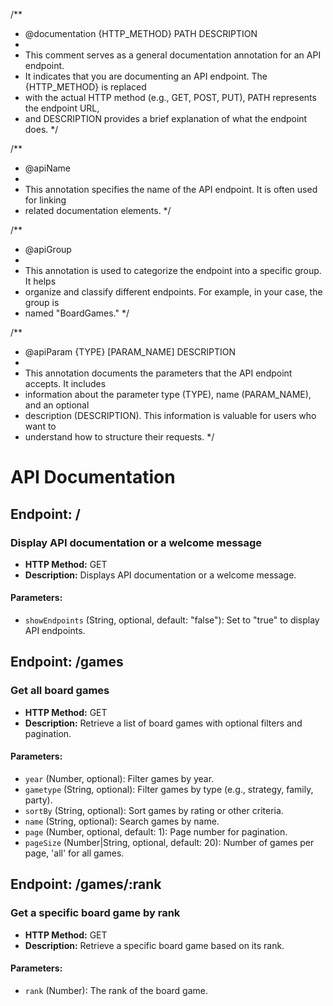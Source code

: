 /**
 * @documentation {HTTP_METHOD} PATH DESCRIPTION
 * 
 * This comment serves as a general documentation annotation for an API endpoint. 
 * It indicates that you are documenting an API endpoint. The {HTTP_METHOD} is replaced 
 * with the actual HTTP method (e.g., GET, POST, PUT), PATH represents the endpoint URL, 
 * and DESCRIPTION provides a brief explanation of what the endpoint does.
 */

/**
 * @apiName
 * 
 * This annotation specifies the name of the API endpoint. It is often used for linking 
 * related documentation elements.
 */

/**
 * @apiGroup
 * 
 * This annotation is used to categorize the endpoint into a specific group. It helps 
 * organize and classify different endpoints. For example, in your case, the group is 
 * named "BoardGames."
 */

/**
 * @apiParam {TYPE} [PARAM_NAME] DESCRIPTION
 * 
 * This annotation documents the parameters that the API endpoint accepts. It includes 
 * information about the parameter type (TYPE), name (PARAM_NAME), and an optional 
 * description (DESCRIPTION). This information is valuable for users who want to 
 * understand how to structure their requests.
 */


# API Documentation

## Endpoint: /

### Display API documentation or a welcome message

- **HTTP Method:** GET
- **Description:** Displays API documentation or a welcome message.

#### Parameters:

- `showEndpoints` (String, optional, default: "false"): Set to "true" to display API endpoints.

## Endpoint: /games

### Get all board games

- **HTTP Method:** GET
- **Description:** Retrieve a list of board games with optional filters and pagination.

#### Parameters:

- `year` (Number, optional): Filter games by year.
- `gametype` (String, optional): Filter games by type (e.g., strategy, family, party).
- `sortBy` (String, optional): Sort games by rating or other criteria.
- `name` (String, optional): Search games by name.
- `page` (Number, optional, default: 1): Page number for pagination.
- `pageSize` (Number|String, optional, default: 20): Number of games per page, 'all' for all games.

## Endpoint: /games/:rank

### Get a specific board game by rank

- **HTTP Method:** GET
- **Description:** Retrieve a specific board game based on its rank.

#### Parameters:

- `rank` (Number): The rank of the board game.
